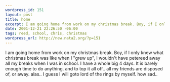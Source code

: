 ```yaml
--- 
wordpress_id: 151
layout: post
title: home
excerpt: I am going home from work on my christmas break. Boy, if I only knew what christmas break was like when I "grew up", I wouldn't have petereed away all my breaks when I was in school. I have a whole big 4 days. It is barely enough time to do anything. and to top it all off.. all my friends are disposed of, or away. alas.. I guess I will goto lord of the rings by myself. how sad..
date: 2001-12-21 22:26:50 -06:00
tags: reed, school, chris, christmas
wordpress_url: http://new.nata2.org/?p=151
---
```

I am going home from work on my christmas break. Boy, if I only knew what christmas break was like when I "grew up", I wouldn't have petereed away all my breaks when I was in school. I have a whole big 4 days. It is barely enough time to do anything. and to top it all off.. all my friends are disposed of, or away. alas.. I guess I will goto lord of the rings by myself. how sad..
